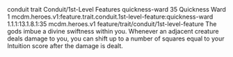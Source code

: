 <ability>
  <metadata>
    <class>conduit</class>
    <feature_type>trait</feature_type>
    <file_dpath>Conduit/1st-Level Features</file_dpath>
    <item_id>quickness-ward</item_id>
    <item_index>35</item_index>
    <item_name>Quickness Ward</item_name>
    <level>1</level>
    <scc>mcdm.heroes.v1:feature.trait.conduit.1st-level-feature:quickness-ward</scc>
    <scdc>1.1.1:13.1.8.1:35</scdc>
    <source>mcdm.heroes.v1</source>
    <type>feature/trait/conduit/1st-level-feature</type>
  </metadata>
  <effects>
    <effect type="mundane">The gods imbue a divine swiftness within you. Whenever an adjacent creature deals damage to you, you can shift up to a number of squares equal to your Intuition score after the damage is dealt.</effect>
  </effects>
</ability>
